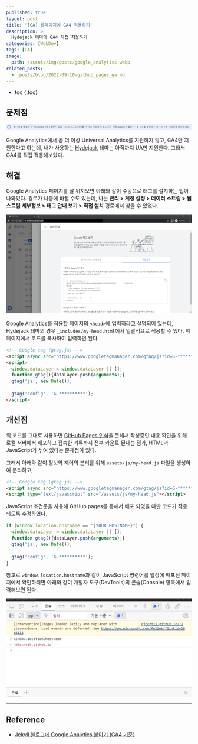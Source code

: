 ```yaml
---
published: true
layout: post
title: '[GA] 웹페이지에 GA4 적용하기'
description: >
  Hydejack 테마에 GA4 직접 적용하기
categories: [WebDev]
tags: [GA]
image:
  path: /assets/img/posts/google_analytics.webp
related_posts:
  - _posts/blog/2022-09-10-github_pages_ga.md
---
```

* toc
{:toc}

## 문제점

![ga_ua_warning](/assets/img/posts/ga_ua_warning.png)

Google Analytics에서 곧 더 이상 Universal Analytics를 지원하지 않고, GA4만 지원한다고 하는데, 내가 사용하는 [Hydejack](https://hydejack.com/) 테마는 아직까지 UA만 지원한다. 그래서 GA4를 직접 적용해보았다.  

## 해결

Google Analytics 페이지를 잘 뒤져보면 아래와 같이 수동으로 태그를 설치하는 법이 나와있다. 경로가 나중에 바뀔 수도 있는데, 나는 **관리 > 계정 설정 > 데이터 스트림 > 웹 스트림 세부정보 > 태그 안내 보기 > 직접 설치** 경로에서 찾을 수 있었다.  

![ga_install_manually](/assets/img/posts/ga_install_manually.png)

Google Analytics를 적용할 페이지의 `<head>`에 입력하라고 설명되어 있는데, Hydejack 테마의 경우 `_includes/my-head.html`에서 일괄적으로 적용할 수 있다. 위 페이지에서 코드를 복사하여 입력하면 된다.  

```html
<!-- Google tag (gtag.js) -->
<script async src="https://www.googletagmanager.com/gtag/js?id=G-**********"></script>
<script>
  window.dataLayer = window.dataLayer || [];
  function gtag(){dataLayer.push(arguments);}
  gtag('js', new Date());

  gtag('config', 'G-**********');
</script>
```

## 개선점

위 코드를 그대로 사용하면 [GitHub Pages 인식](/webdev/github_pages_ga/)을 못해서 작성중인 내용 확인을 위해 로컬 서버에서 배포하고 접속한 기록까지 전부 카운트 된다는 점과, HTML과 JavaScript가 섞여 있다는 문제점이 있다.  

그래서 아래와 같이 정보와 제어의 분리를 위해 `assets/js/my-head.js` 파일을 생성하여 분리하고,  

```html
<!-- Google tag (gtag.js) -->
<script async src="https://www.googletagmanager.com/gtag/js?id=G-**********"></script>
<script type="text/javascript" src="/assets/js/my-head.js"></script>
```

JavaScript 조건문을 사용해 GitHub pages를 통해서 배포 되었을 때만 코드가 적용되도록 수정하였다.  

```javascript
if (window.location.hostname == "{YOUR_HOSTNAME}") {
  window.dataLayer = window.dataLayer || [];
  function gtag(){dataLayer.push(arguments);}
  gtag('js', new Date());

  gtag('config', 'G-**********');
}
```

참고로 `window.location.hostname`과 같이 JavaScript 명령어를 웹상에 배포된 페이지에서 확인하려면 아래와 같이 개발자 도구(DevTools)의 콘솔(Console) 항목에서 입력해보면 된다.  

![ga_hostname](/assets/img/posts/ga_hostname.png)

---
## Reference
- [Jekyll 블로그에 Google Analytics 붙이기 (GA4 기준)](https://kim-eun-ji.github.io/etc/2021-05-18-ga/)